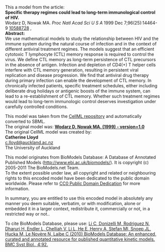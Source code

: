 

This a model from the article:  
**Specific therapy regimes could lead to long-term immunological control of HIV.**   
Wodarz D, Nowak MA. _Proc Natl Acad Sci U S A_ 1999 Dec 7;96(25):14464-9
[10588728](http://www.ncbi.nlm.nih.gov/pubmed/10588728) ,  
**Abstract:**   
We use mathematical models to study the relationship between HIV and the
immune system during the natural course of infection and in the context of
different antiviral treatment regimes. The models suggest that an efficient
cytotoxic T lymphocyte (CTL) memory response is required to control the virus.
We define CTL memory as long-term persistence of CTL precursors in the absence
of antigen. Infection and depletion of CD4(+) T helper cells interfere with
CTL memory generation, resulting in persistent viral replication and disease
progression. We find that antiviral drug therapy during primary infection can
enable the development of CTL memory. In chronically infected patients,
specific treatment schedules, either including deliberate drug holidays or
antigenic boosts of the immune system, can lead to a re-establishment of CTL
memory. Whether such treatment regimes would lead to long-term immunologic
control deserves investigation under carefully controlled conditions.

This model was taken from the [CellML
repository](http://www.cellml.org/models) and automatically converted to SBML.  
The original model was: [ **Wodarz D, Nowak MA. (1999) - version=1.0**
](http://models.cellml.org/exposure/2ce81f8abff72fcd37f9b8ed21133b99)  
The original CellML model was created by:  
**Catherine Lloyd**   
c.lloyd@auckland.ac.nz  
The University of Auckland  

This model originates from BioModels Database: A Database of Annotated
Published Models (http://www.ebi.ac.uk/biomodels/). It is copyright (c)
2005-2011 The BioModels.net Team.  
To the extent possible under law, all copyright and related or neighbouring
rights to this encoded model have been dedicated to the public domain
worldwide. Please refer to [CC0 Public Domain
Dedication](http://creativecommons.org/publicdomain/zero/1.0/) for more
information.

In summary, you are entitled to use this encoded model in absolutely any
manner you deem suitable, verbatim, or with modification, alone or embedded it
in a larger context, redistribute it, commercially or not, in a restricted way
or not..  
  
To cite BioModels Database, please use: [Li C, Donizelli M, Rodriguez N,
Dharuri H, Endler L, Chelliah V, Li L, He E, Henry A, Stefan MI, Snoep JL,
Hucka M, Le Novère N, Laibe C (2010) BioModels Database: An enhanced, curated
and annotated resource for published quantitative kinetic models. BMC Syst
Biol., 4:92.](http://www.ncbi.nlm.nih.gov/pubmed/20587024)

